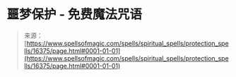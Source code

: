 <!--yml

category: 未分类

date: 2024-06-12 18:56:28

-->

# 噩梦保护 - 免费魔法咒语

> 来源：[https://www.spellsofmagic.com/spells/spiritual_spells/protection_spells/16375/page.html#0001-01-01](https://www.spellsofmagic.com/spells/spiritual_spells/protection_spells/16375/page.html#0001-01-01)

